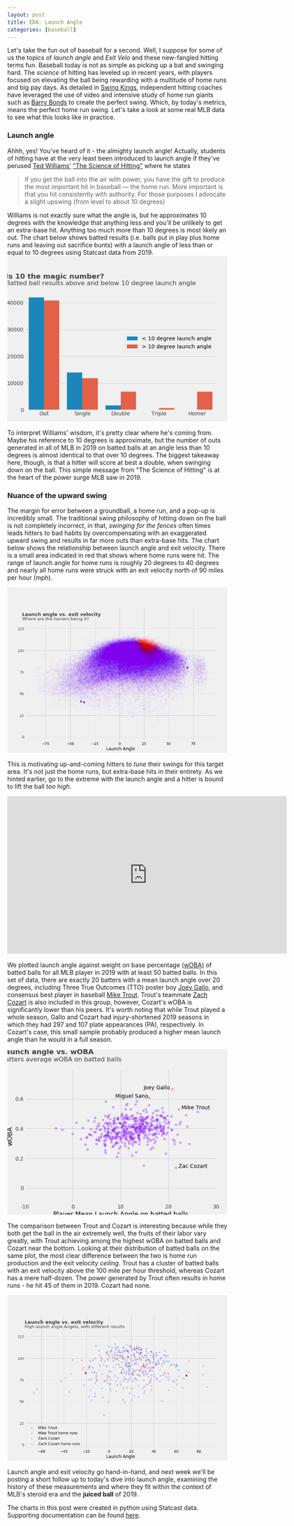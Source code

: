 ```yaml
---
layout: post
title: EDA: Launch Angle
categories: [baseball]
---
```

Let's take the fun out of baseball for a second. Well, I suppose for some of us the topics of *launch angle* and *Exit Velo* and these new-fangled hitting terms fun. Baseball today is not as simple as picking up a bat and swinging hard. The *science* of hitting has leveled up in recent years, with players focused on elevating the ball being rewarding with a multitude of home runs and big pay days. As detailed in [Swing Kings](https://www.amazon.com/Swing-Kings-Inside-Baseballs-Revolution/dp/0062872109), independent hitting coaches have leveraged the use of video and intensive study of home run giants such as [Barry Bonds](https://www.baseball-reference.com/players/b/bondsba01.shtml) to create the perfect swing. Which, by today's metrics, means the perfect home run swing. Let's take a look at some real MLB data to see what this looks like in practice.

### Launch angle
Ahhh, yes! You've heard of it - the almighty launch angle! Actually, students of hitting have at the very least been introduced to launch angle if they've perused [Ted Williams'](https://www.baseball-reference.com/players/w/willite01.shtml) ["The Science of Hitting"](https://www.amazon.com/Science-Hitting-Ted-Williams/dp/0671621033) where he states
> If you get the ball into the air with power, you have the gift to produce the most important hit in baseball — the home run. More important is that you hit consistently with authority. For those purposes I advocate a slight upswing (from level to about 10 degrees)

Williams is not exactly sure what the angle is, but he approximates 10 degrees with the knowledge that anything less and you'll be unlikely to get an extra-base hit. Anything too much more than 10 degrees is most likely an out. The chart below shows batted results (i.e. balls put in play plus home runs and leaving out sacrifice bunts) with a launch angle of less than or equal to 10 degrees using Statcast data from 2019.
![](/../images/ted.png)

To interpret Williams' wisdom, it's pretty clear where he's coming from. Maybe his reference to 10 degrees is approximate, but the number of outs generated in all of MLB in 2019 on batted balls at an angle less than 10 degrees is almost identical to that over 10 degrees. The biggest takeaway here, though, is that a hitter will score at best a double, when swinging down on the ball. This simple message from "The Science of Hitting" is at the heart of the power surge MLB saw in 2019.

### Nuance of the upward swing
The margin for error between a groundball, a home run, and a pop-up is incredibly small. The traditional swing philosophy of hitting down on the ball is not completely incorrect, in that, *swinging for the fences* often times leads hitters to bad habits by overcompensating with an exaggerated upward swing and results in far more outs than extra-base hits. The chart below shows the relationship between launch angle and exit velocity. There is a small area indicated in red that shows where home runs were hit. The range of launch angle for home runs is roughly 20 degrees to 40 degrees and nearly all home runs were struck with an exit velocity north of 90 miles per hour (mph).

![](/../images/purple_cloud.png)

This is motivating up-and-coming hitters to *tune* their swings for this target area. It's not just the home runs, but extra-base hits in their entirety. As we hinted earlier, go to the extreme with the launch angle and a hitter is bound to lift the ball *too high*.  

<iframe src="https://vlipsy.com/embed/eY3Gr19e" width="640" height="360" frameborder="0"></iframe>

We plotted launch angle against weight on base percentage [(wOBA)](https://library.fangraphs.com/offense/woba/) of batted balls for all MLB player in 2019 with at least 50 batted balls. In this set of data, there are exactly 20 batters with a mean launch angle over 20 degrees, including Three True Outcomes (TTO) poster boy [Joey Gallo](https://www.baseball-reference.com/players/g/gallojo01.shtml), and consensus best player in baseball [Mike Trout](https://www.baseball-reference.com/players/t/troutmi01.shtml). Trout's teammate [Zach Cozart](https://www.baseball-reference.com/players/c/cozarza01.shtml) is also included in this group, however, Cozart's wOBA is significantly lower than his peers. It's worth noting that while Trout played a whole season, Gallo and Cozart had injury-shortened 2019 seasons in which they had 297 and 107 plate appearances (PA), respectively. In Cozart's case, this small sample probably produced a higher mean launch angle than he would in a full season.

![](/../images/batter_mean.png)

The comparison between Trout and Cozart is interesting because while they both get the ball in the air extremely well, the fruits of their labor vary greatly, with Trout achieving among the highest wOBA on batted balls and Cozart near the bottom. Looking at their distribution of batted balls on the same plot, the most clear difference between the two is home run production and the exit velocity *ceiling*. Trout has a cluster of batted balls with an exit velocity above the 100 mile per hour threshold, whereas Cozart has a mere half-dozen. The power generated by Trout often results in home runs - he hit 45 of them in 2019. Cozart had none.

![](/../images/trout_cozart.png)

Launch angle and exit velocity go hand-in-hand, and next week we'll be posting a short follow up to today's dive into launch angle, examining the history of these measurements and where they fit within the context of MLB's steroid era and the **juiced ball** of 2019.

The charts in this post were created in python using Statcast data. Supporting documentation can be found [here](https://github.com/cgutwein/cgutwein.github.io/blob/master/notebooks/2020-5-24%20Launch%20Angle.ipynb).

